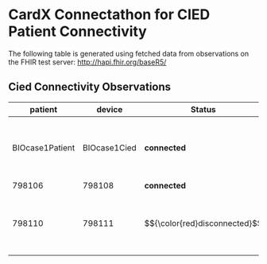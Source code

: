 # CardX Connectathon for CIED Patient Connectivity
The following table is generated using fetched data from observations on the FHIR test server: http://hapi.fhir.org/baseR5/


## Cied Connectivity Observations

| patient | device | Status |   | note |
| --- | --- | --- | --- | --- |
| BIOcase1Patient | BIOcase1Cied | **connected** |  | Case 1: Setup after monitor replacement not complete |
| 798106 | 798108 | **connected** |  |  |
| 798110 | 798111 | $${\color{red}disconnected}$$ | setup-not-completed | Case 1: Patient receives a new monitor that has not been setup |

